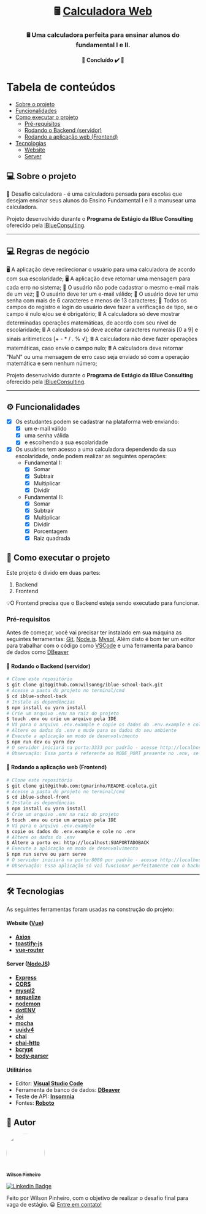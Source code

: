 <h1 align="center">
     🖩 <a href="#" alt="site do ecoleta"> Calculadora Web </a>
</h1>

<h3 align="center">
    🖩 Uma calculadora perfeita para ensinar alunos do fundamental I e II.
</h3>

<h4 align="center">
	🚧   Concluído ✔️ 🚧
</h4>

Tabela de conteúdos
=================
<!--ts-->
   * [Sobre o projeto](#-sobre-o-projeto)
   * [Funcionalidades](#-funcionalidades)
   * [Como executar o projeto](#-como-executar-o-projeto)
     * [Pré-requisitos](#pré-requisitos)
     * [Rodando o Backend (servidor)](#user-content--rodando-o-backend-servidor)
     * [Rodando a aplicação web (Frontend)](#user-content--rodando-a-aplicação-web-frontend)
   * [Tecnologias](#-tecnologias)
     * [Website](#user-content-website--react----typescript)
     * [Server](#user-content-server--nodejs----typescript)
<!--te-->


## 💻 Sobre o projeto

🏫 Desafio calculadora - é uma calculadora pensada para escolas que desejam ensinar seus alunos do Ensino Fundamental I e II a manusear uma calculadora.

Projeto desenvolvido durante o **Programa de Estágio da IBlue Consulting** oferecido pela [IBlueConsulting](https://www.iblueconsulting.com.br/).

---

## 💻 Regras de negócio
🖥️ A aplicação deve redirecionar o usuário para uma calculadora de acordo com sua escolaridade;
🖥️ A aplicação deve retornar uma mensagem para cada erro no sistema; 
🧍 O usuário não pode cadastrar o mesmo e-mail mais de um vez;
🧍 O usuário deve ter um e-mail válido;
🧍 O usuário deve ter uma senha com mais de 6 caracteres e menos de 13 caracteres;
🧍 Todos os campos do registro e login do usuário deve fazer a verificação de tipo, se o campo é nulo e/ou se é obrigatório;
🖩 A calculadora só deve mostrar determinadas operações matemáticas, de acordo com seu nível de escolaridade;
🖩 A calculadora só deve aceitar caracteres numerais [0 a 9] e sinais aritimeticos [+ - * / . % √];
🖩 A calculadora não deve fazer operações matemáticas, caso envie o campo nulo;
🖩 A calculadora deve retornar "NaN" ou uma mensagem de erro caso seja enviado só com a operação matemática e sem nenhum número; 

Projeto desenvolvido durante o **Programa de Estágio da IBlue Consulting** oferecido pela [IBlueConsulting](https://www.iblueconsulting.com.br/).

---

## ⚙️ Funcionalidades

- [x] Os estudantes podem se cadastrar na plataforma web enviando:
  - [x] um e-mail válido
  - [x] uma senha válida
  - [x] e escolhendo a sua escolaridade

- [x] Os usuários tem acesso a uma calculadora dependendo da sua escolaridade, onde podem realizar as seguintes operações:
  - Fundamental I:
    - [x] Somar
    - [x] Subtrair
    - [x] Multiplicar
    - [x] Dividir
  - Fundamental II:
    - [x] Somar
    - [x] Subtrair
    - [x] Multiplicar
    - [x] Dividir
    - [x] Porcentagem
    - [x] Raiz quadrada

## 🚀 Como executar o projeto

Este projeto é divido em duas partes:
1. Backend 
2. Frontend

💡O Frontend precisa que o Backend esteja sendo executado para funcionar.

### Pré-requisitos

Antes de começar, você vai precisar ter instalado em sua máquina as seguintes ferramentas:
[Git](https://git-scm.com), [Node.js](https://nodejs.org/en/). [Mysql](https://dev.mysql.com/downloads/installer/), Além disto é bom ter um editor para trabalhar com o código como [VSCode](https://code.visualstudio.com/) e uma ferramenta para banco de dados como [DBeaver](https://dbeaver.io/download/)

#### 🎲 Rodando o Backend (servidor)

```bash
# Clone este repositório
$ git clone git@github.com:wilson6g/iblue-school-back.git
# Acesse a pasta do projeto no terminal/cmd
$ cd iblue-school-back
# Instale as dependências
$ npm install ou yarn install
# Crie um arquivo .env na raiz do projeto
$ touch .env ou crie um arquivo pela IDE
# Vá para o arquivo .env.example e copie os dados do .env.example e cole no .env
# Altere os dados do .env e mude para os dados do seu ambiente
# Execute a aplicação em modo de desenvolvimento
$ npm run dev ou yarn dev
# O servidor iniciará na porta:3333 por padrão - acesse http://localhost:3333
# Observação: Essa porta é referente ao NODE_PORT presente no .env, se você alterar, terá que mudar a porta "3333" para a que você definiu. 
```

#### 🧭 Rodando a aplicação web (Frontend)

```bash
# Clone este repositório
$ git clone git@github.com:tgmarinho/README-ecoleta.git
# Acesse a pasta do projeto no terminal/cmd
$ cd iblue-school-front
# Instale as dependências
$ npm install ou yarn install
# Crie um arquivo .env na raiz do projeto
$ touch .env ou crie um arquivo pela IDE
# Vá para o arquivo .env.example
$ copie os dados do .env.example e cole no .env
# Altere os dados do .env 
$ Altere a porta ex: http://localhost:SUAPORTADOBACK
# Execute a aplicação em modo de desenvolvimento
$ npm run serve ou yarn serve
# O servidor iniciará na porta:8080 por padrão - acesse http://localhost:8080
# Observação: Essa aplicação só vai funcionar perfeitamente com o backend em node rodando em paralelo, ou seja, ao mesmo tempo. 
```

---

## 🛠 Tecnologias

As seguintes ferramentas foram usadas na construção do projeto:

#### **Website**  ([Vue](https://vuejs.org/))

-   **[Axios](https://github.com/axios/axios)**
-   **[toastify-js](https://www.npmjs.com/package/toastify-js)**
-   **[vue-router](https://router.vuejs.org/)**

#### **Server**  ([NodeJS](https://nodejs.orgen/))

-   **[Express](https://expressjs.com/)**
-   **[CORS](https://expressjs.com/en/resources/middleware/cors.html)**
-   **[mysql2](https://github.com/mapbox/node-sqlite3)**
-   **[sequelize](https://sequelize.org/)**
-   **[nodemon](https://github.com/TypeStrong/ts-node)**
-   **[dotENV](https://github.com/motdotla/dotenv)**
-   **[Joi](https://github.com/hapijs/joi)**
-   **[mocha](https://mochajs.org/)**
-   **[uuidv4](https://www.npmjs.com/package/uuidv4)**
-   **[chai](https://www.chaijs.com/)**
-   **[chai-http](https://www.chaijs.com/plugins/chai-http/)**
-   **[bcrypt](https://www.npmjs.com/package/bcrypt)**
-   **[body-parser](https://www.npmjs.com/package/body-parser)**

#### **Utilitários**

-   Editor:  **[Visual Studio Code](https://code.visualstudio.com/)**
-   Ferramenta de banco de dados: **[DBeaver](https://dbeaver.io/)**
-   Teste de API:  **[Insomnia](https://insomnia.rest/)**
-   Fontes: **[Roboto](https://fonts.google.com/specimen/Roboto)**

## 🦸 Autor

<a href="https://blog.rocketseat.com.br/author/thiago/">
 <img style="border-radius: 50%;" src="https://avatars.githubusercontent.com/u/87429689?v=4" width="100px;" alt=""/>
 <br />
 <sub><b>Wilson Pinheiro</b></sub></a>
 <br />

[![Linkedin Badge](https://img.shields.io/twitter/url?label=LINKEDIN&logo=linkedin&style=social&url=https%3A%2F%2Fwww.linkedin.com%2Fin%2Fwilsonpinh%2F)](https://www.linkedin.com/in/wilsonpinh/) 

Feito por Wilson Pinheiro, com o objetivo de realizar o desafio final para vaga de estágio. 😀 [Entre em contato!](https://www.linkedin.com/in/wilsonpinh/)
